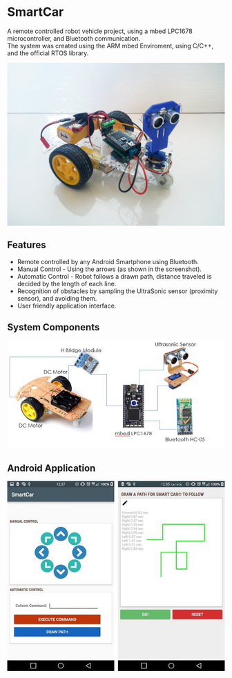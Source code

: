 # SmartCar
A remote controlled robot vehicle project, using a mbed LPC1678 microcontroller, and Bluetooth communication.  
The system was created using the ARM mbed Enviroment, using C/C++, and the official RTOS library.

![Robot](screenshots/1Robot.jpg)  

## Features
* Remote controlled by any Android Smartphone using Bluetooth.  
* Manual Control - Using the arrows (as shown in the screenshot).  
* Automatic Control - Robot follows a drawn path, distance traveled is decided by the length of each line. 
* Recognition of obstacles by sampling the UltraSonic sensor (proximity sensor), and avoiding them.  
* User friendly application interface.  

## System Components
![SystemComponents](screenshots/2SystemComponents.jpg)

## Android Application
![Application](screenshots/4App.jpg)
